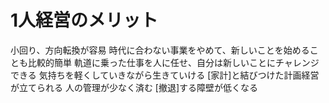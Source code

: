 # 1人経営のメリット
 小回り、方向転換が容易
 時代に合わない事業をやめて、新しいことを始めることも比較的簡単
 軌道に乗った仕事を人に任せ、自分は新しいことにチャレンジできる
 気持ちを軽くしていきながら生きていける
 [家計]と結びつけた計画経営が立てられる
 人の管理が少なく済む
 [撤退]する障壁が低くなる
